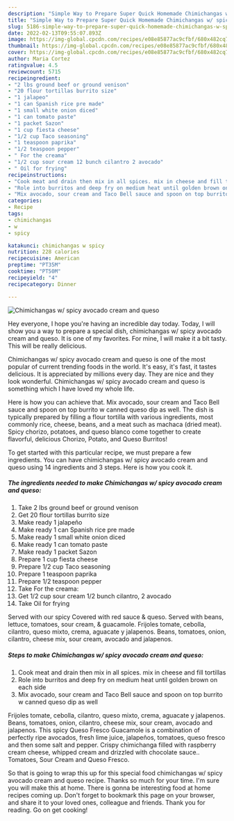 ```yaml
---
description: "Simple Way to Prepare Super Quick Homemade Chimichangas w/ spicy avocado cream and queso"
title: "Simple Way to Prepare Super Quick Homemade Chimichangas w/ spicy avocado cream and queso"
slug: 5186-simple-way-to-prepare-super-quick-homemade-chimichangas-w-spicy-avocado-cream-and-queso
date: 2022-02-13T09:55:07.893Z
image: https://img-global.cpcdn.com/recipes/e08e85877ac9cfbf/680x482cq70/chimichangas-w-spicy-avocado-cream-and-queso-recipe-main-photo.jpg
thumbnail: https://img-global.cpcdn.com/recipes/e08e85877ac9cfbf/680x482cq70/chimichangas-w-spicy-avocado-cream-and-queso-recipe-main-photo.jpg
cover: https://img-global.cpcdn.com/recipes/e08e85877ac9cfbf/680x482cq70/chimichangas-w-spicy-avocado-cream-and-queso-recipe-main-photo.jpg
author: Maria Cortez
ratingvalue: 4.5
reviewcount: 5715
recipeingredient:
- "2 lbs ground beef or ground venison"
- "20 flour tortillas burrito size"
- "1 jalapeo"
- "1 can Spanish rice pre made"
- "1 small white onion diced"
- "1 can tomato paste"
- "1 packet Sazon"
- "1 cup fiesta cheese"
- "1/2 cup Taco seasoning"
- "1 teaspoon paprika"
- "1/2 teaspoon pepper"
- " For the creama"
- "1/2 cup sour cream 12 bunch cilantro 2 avocado"
- " Oil for frying"
recipeinstructions:
- "Cook meat and drain then mix in all spices. mix in cheese and fill tortillas"
- "Role into burritos and deep fry on medium heat until golden brown on each side"
- "Mix avocado, sour cream and Taco Bell sauce and spoon on top burrito w canned queso dip as well"
categories:
- Recipe
tags:
- chimichangas
- w
- spicy

katakunci: chimichangas w spicy 
nutrition: 228 calories
recipecuisine: American
preptime: "PT35M"
cooktime: "PT50M"
recipeyield: "4"
recipecategory: Dinner

---
```



![Chimichangas w/ spicy avocado cream and queso](https://img-global.cpcdn.com/recipes/e08e85877ac9cfbf/680x482cq70/chimichangas-w-spicy-avocado-cream-and-queso-recipe-main-photo.jpg)

Hey everyone, I hope you're having an incredible day today. Today, I will show you a way to prepare a special dish, chimichangas w/ spicy avocado cream and queso. It is one of my favorites. For mine, I will make it a bit tasty. This will be really delicious.

Chimichangas w/ spicy avocado cream and queso is one of the most popular of current trending foods in the world. It's easy, it's fast, it tastes delicious. It is appreciated by millions every day. They are nice and they look wonderful. Chimichangas w/ spicy avocado cream and queso is something which I have loved my whole life.

Here is how you can achieve that. Mix avocado, sour cream and Taco Bell sauce and spoon on top burrito w canned queso dip as well. The dish is typically prepared by filling a flour tortilla with various ingredients, most commonly rice, cheese, beans, and a meat such as machaca (dried meat). Spicy chorizo, potatoes, and queso blanco come together to create flavorful, delicious Chorizo, Potato, and Queso Burritos!


To get started with this particular recipe, we must prepare a few ingredients. You can have chimichangas w/ spicy avocado cream and queso using 14 ingredients and 3 steps. Here is how you cook it.

<!--inarticleads1-->

##### The ingredients needed to make Chimichangas w/ spicy avocado cream and queso:

1. Take 2 lbs ground beef or ground venison
1. Get 20 flour tortillas burrito size
1. Make ready 1 jalapeño
1. Make ready 1 can Spanish rice pre made
1. Make ready 1 small white onion diced
1. Make ready 1 can tomato paste
1. Make ready 1 packet Sazon
1. Prepare 1 cup fiesta cheese
1. Prepare 1/2 cup Taco seasoning
1. Prepare 1 teaspoon paprika
1. Prepare 1/2 teaspoon pepper
1. Take  For the creama:
1. Get 1/2 cup sour cream 1/2 bunch cilantro, 2 avocado
1. Take  Oil for frying


Served with our spicy Covered with red sauce &amp; queso. Served with beans, lettuce, tomatoes, sour cream, &amp; guacamole. Frijoles tomate, cebolla, cilantro, queso mixto, crema, aguacate y jalapenos. Beans, tomatoes, onion, cilantro, cheese mix, sour cream, avocado and jalapenos. 

<!--inarticleads2-->

##### Steps to make Chimichangas w/ spicy avocado cream and queso:

1. Cook meat and drain then mix in all spices. mix in cheese and fill tortillas
1. Role into burritos and deep fry on medium heat until golden brown on each side
1. Mix avocado, sour cream and Taco Bell sauce and spoon on top burrito w canned queso dip as well


Frijoles tomate, cebolla, cilantro, queso mixto, crema, aguacate y jalapenos. Beans, tomatoes, onion, cilantro, cheese mix, sour cream, avocado and jalapenos. This spicy Queso Fresco Guacamole is a combination of perfectly ripe avocados, fresh lime juice, jalapeños, tomatoes, queso fresco and then some salt and pepper. Crispy chimichanga filled with raspberry cream cheese, whipped cream and drizzled with chocolate sauce.. Tomatoes, Sour Cream and Queso Fresco. 

So that is going to wrap this up for this special food chimichangas w/ spicy avocado cream and queso recipe. Thanks so much for your time. I'm sure you will make this at home. There is gonna be interesting food at home recipes coming up. Don't forget to bookmark this page on your browser, and share it to your loved ones, colleague and friends. Thank you for reading. Go on get cooking!
